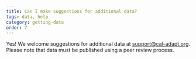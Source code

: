 ```yaml
---
title: Can I make suggestions for additional data?
tags: data, help
category: getting-data
order: 7
---
```


Yes! We welcome suggestions for additional data at <support@cal-adapt.org>. Please note that data must be published using a peer review process.
